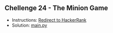 ## Chellenge 24 - The Minion Game

- Instructions: [Redirect to HackerRank](https://www.hackerrank.com/challenges/the-minion-game/problem?isFullScreen=true)
- Solution: [main.py](./main.py)